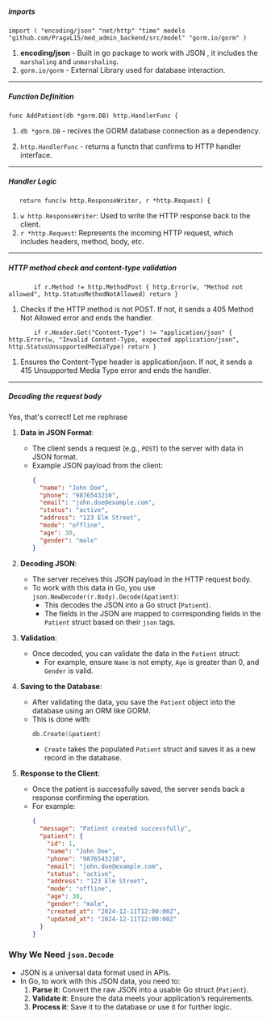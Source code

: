##### imports 
`import (
    "encoding/json"
    "net/http"
    "time"
    models "github.com/PragaL15/med_admin_backend/src/model"
    "gorm.io/gorm"
)`
1. **encoding/json** - Built in go package to work with JSON , it includes the `marshaling` and `unmarshaling`.
2. `gorm.io/gorm` - External Library used for database interaction.
---
##### Function Definition 

`func AddPatient(db *gorm.DB) http.HandlerFunc {
`
1. `db *gorm.DB` - recives the GORM database connection as a dependency.

2. `http.HandlerFunc` - returns a functn that confirms to HTTP handler interface.

---
##### Handler Logic
`    return func(w http.ResponseWriter, r *http.Request) {
`
1. `w http.ResponseWriter`: Used to write the HTTP response back to the client.
2. `r *http.Request`: Represents the incoming HTTP request, which includes headers, method, body, etc.
---
##### HTTP method check and content-type validation 

`        if r.Method != http.MethodPost {
            http.Error(w, "Method not allowed", http.StatusMethodNotAllowed)
            return
        }
`

1. Checks if the HTTP method is not POST. If not, it sends a 405 Method Not Allowed error and ends the handler.

`        if r.Header.Get("Content-Type") != "application/json" {
            http.Error(w, "Invalid Content-Type, expected application/json", http.StatusUnsupportedMediaType)
            return
        }
`
1. Ensures the Content-Type header is application/json. If not, it sends a 415 Unsupported Media Type error and ends the handler.
---
##### Decoding the request body

Yes, that's correct! Let me rephrase 

1. **Data in JSON Format**:
   - The client sends a request (e.g., `POST`) to the server with data in JSON format.
   - Example JSON payload from the client:
     ```json
     {
       "name": "John Doe",
       "phone": "9876543210",
       "email": "john.doe@example.com",
       "status": "active",
       "address": "123 Elm Street",
       "mode": "offline",
       "age": 30,
       "gender": "male"
     }
     ```

2. **Decoding JSON**:
   - The server receives this JSON payload in the HTTP request body.
   - To work with this data in Go, you use `json.NewDecoder(r.Body).Decode(&patient)`:
     - This decodes the JSON into a Go struct (`Patient`).
     - The fields in the JSON are mapped to corresponding fields in the `Patient` struct based on their `json` tags.

3. **Validation**:
   - Once decoded, you can validate the data in the `Patient` struct:
     - For example, ensure `Name` is not empty, `Age` is greater than 0, and `Gender` is valid.

4. **Saving to the Database**:
   - After validating the data, you save the `Patient` object into the database using an ORM like GORM.
   - This is done with:
     ```go
     db.Create(&patient)
     ```
     - `Create` takes the populated `Patient` struct and saves it as a new record in the database.

5. **Response to the Client**:
   - Once the patient is successfully saved, the server sends back a response confirming the operation.
   - For example:
     ```json
     {
       "message": "Patient created successfully",
       "patient": {
         "id": 1,
         "name": "John Doe",
         "phone": "9876543210",
         "email": "john.doe@example.com",
         "status": "active",
         "address": "123 Elm Street",
         "mode": "offline",
         "age": 30,
         "gender": "male",
         "created_at": "2024-12-11T12:00:00Z",
         "updated_at": "2024-12-11T12:00:00Z"
       }
     }
     ```

### **Why We Need `json.Decode`**
- JSON is a universal data format used in APIs.
- In Go, to work with this JSON data, you need to:
  1. **Parse it**: Convert the raw JSON into a usable Go struct (`Patient`).
  2. **Validate it**: Ensure the data meets your application’s requirements.
  3. **Process it**: Save it to the database or use it for further logic.


